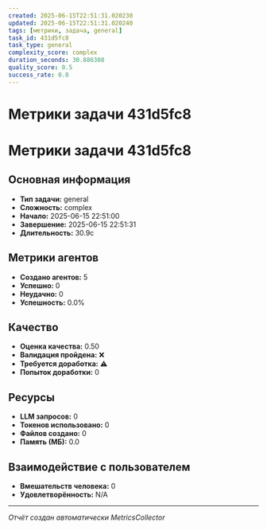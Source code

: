 ```yaml
---
created: 2025-06-15T22:51:31.020230
updated: 2025-06-15T22:51:31.020240
tags: [метрики, задача, general]
task_id: 431d5fc8
task_type: general
complexity_score: complex
duration_seconds: 30.886308
quality_score: 0.5
success_rate: 0.0
---
```


# Метрики задачи 431d5fc8

# Метрики задачи 431d5fc8

## Основная информация
- **Тип задачи:** general
- **Сложность:** complex
- **Начало:** 2025-06-15 22:51:00
- **Завершение:** 2025-06-15 22:51:31
- **Длительность:** 30.9с

## Метрики агентов
- **Создано агентов:** 5
- **Успешно:** 0
- **Неудачно:** 0
- **Успешность:** 0.0%

## Качество
- **Оценка качества:** 0.50
- **Валидация пройдена:** ❌
- **Требуется доработка:** ⚠️
- **Попыток доработки:** 0

## Ресурсы
- **LLM запросов:** 0
- **Токенов использовано:** 0
- **Файлов создано:** 0
- **Память (МБ):** 0.0

## Взаимодействие с пользователем
- **Вмешательств человека:** 0
- **Удовлетворённость:** N/A

---
*Отчёт создан автоматически MetricsCollector*
